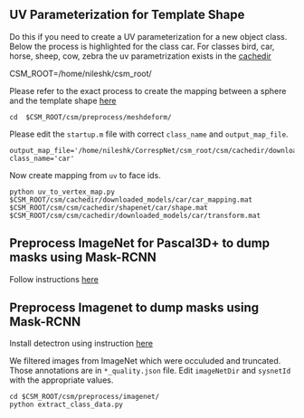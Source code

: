 ## UV Parameterization for Template Shape
Do this if you need to create a UV parameterization for a new object class. Below the process is highlighted for the class car.
For classes bird, car, horse, sheep, cow, zebra the uv parametrization exists in the [cachedir]()

CSM_ROOT=/home/nileshk/csm_root/


Please refer to the exact process to create the mapping between a sphere and the template shape [here]()
```
cd  $CSM_ROOT/csm/preprocess/meshdeform/
```
Please edit the `startup.m` file with correct `class_name` and `output_map_file`. 
```
output_map_file='/home/nileshk/CorrespNet/csm_root/csm/cachedir/downloaded_models/car/car_mapping.mat'
class_name='car'
```
Now create mapping from `uv` to face ids.

```
python uv_to_vertex_map.py $CSM_ROOT/csm/cachedir/downloaded_models/car/car_mapping.mat  $CSM_ROOT/csm/csm/cachedir/shapenet/car/shape.mat  $CSM_ROOT/csm/csm/cachedir/downloaded_models/car/transform.mat
```

## Preprocess ImageNet for Pascal3D+ to dump masks using Mask-RCNN
Follow instructions [here](https://github.com/akanazawa/cmr/blob/p3d/preprocess/pascal/pascal.md)

## Preprocess Imagenet to dump masks using Mask-RCNN
Install detectron using instruction [here]()

We filtered images from ImageNet which were occuluded and truncated. Those annotations are in `*_quality.json` file. Edit `imageNetDir` and `sysnetId` with the appropriate values.

```
cd $CSM_ROOT/csm/preprocess/imagenet/
python extract_class_data.py
```





